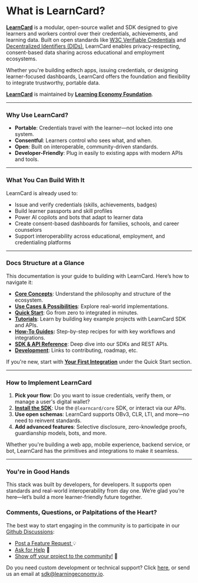 # What is LearnCard?

[**LearnCard**](https://www.learncard.com) is a modular, open-source wallet and SDK designed to give learners and workers control over their credentials, achievements, and learning data. Built on open standards like [W3C Verifiable Credentials](core-concepts/credentials-and-data/verifiable-credentials-vcs.md) and [Decentralized Identifiers (DIDs)](core-concepts/identities-and-keys/decentralized-identifiers-dids.md), LearnCard enables privacy-respecting, consent-based data sharing across educational and employment ecosystems.

Whether you're building edtech apps, issuing credentials, or designing learner-focused dashboards, LearnCard offers the foundation and flexibility to integrate trustworthy, portable data.

[**LearnCard**](https://www.learncard.com) is maintained by [**Learning Economy Foundation**](https://www.learningeconomy.io).&#x20;

***

### Why Use LearnCard?

* **Portable**: Credentials travel with the learner—not locked into one system.
* **Consentful**: Learners control who sees what, and when.
* **Open**: Built on interoperable, community-driven standards.
* **Developer-Friendly**: Plug in easily to existing apps with modern APIs and tools.

***

### What You Can Build With It

LearnCard is already used to:

* Issue and verify credentials (skills, achievements, badges)
* Build learner passports and skill profiles
* Power AI copilots and bots that adapt to learner data
* Create consent-based dashboards for families, schools, and career counselors
* Support interoperability across educational, employment, and credentialing platforms

***

### Docs Structure at a Glance

This documentation is your guide to building with LearnCard. Here’s how to navigate it:

* [**Core Concepts**](broken-reference): Understand the philosophy and structure of the ecosystem.
* [**Use Cases & Possibilities**](introduction/use-cases-and-possibilities.md): Explore real-world implementations.
* [**Quick Start**](broken-reference): Go from zero to integrated in minutes.
* [**Tutorials**](broken-reference): Learn by building key example projects with LearnCard SDK and APIs.&#x20;
* [**How-To Guides**](broken-reference)**:** Step-by-step recipes for with key workflows and integrations.
* [**SDK & API Reference**](broken-reference): Deep dive into our SDKs and REST APIs.
* [**Development**](broken-reference): Links to contributing, roadmap, etc.

If you're new, start with [**Your First Integration**](quick-start/your-first-integration.md) under the Quick Start section.

***

### How to Implement LearnCard

1. **Pick your flow**: Do you want to issue credentials, verify them, or manage a user's digital wallet?
2. [**Install the SDK**](sdks/learncard-core/): Use the `@learncard/core` SDK, or interact via our APIs.
3. **Use open schemas**: LearnCard supports OBv3, CLR, LTI, and more—no need to reinvent standards.
4. **Add advanced features**: Selective disclosure, zero-knowledge proofs, guardianship models, bots, and more.

Whether you're building a web app, mobile experience, backend service, or bot, LearnCard has the primitives and integrations to make it seamless.

***

### You're in Good Hands

This stack was built by developers, for developers. It supports open standards and real-world interoperability from day one. We’re glad you’re here—let’s build a more learner-friendly future together.

### Comments, Questions, or Palpitations of the Heart?

The best way to start engaging in the community is to participate in our [Github Discussions](https://github.com/learningeconomy/LearnCard/discussions):&#x20;

* [Post a Feature Request ](https://github.com/learningeconomy/LearnCard/discussions/categories/feature-requests)💡
* [Ask for Help](https://github.com/learningeconomy/LearnCard/discussions/categories/help) 💖
* [Show off your project to the community!](https://github.com/learningeconomy/LearnCard/discussions/categories/show-and-tell) 🙌

Do you need custom development or technical support? Click [here](broken-reference), or send us an email at [sdk@learningeconomy.io](mailto:sdk@learningeconomy.io).
